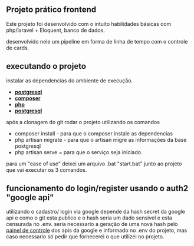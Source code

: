 
## Projeto prático frontend

Este projeto foi desenvolvido com o intuito habilidades básicas com php/laravel + Eloquent, banco de dados.

desenvolvido nele um pipeline em forma de linha de tempo com o controle de cards.

## executando o projeto

instalar as dependencias do ambiente de execução.
- **[postgresql](https://www.postgresql.org/download/)**
- **[composer](https://getcomposer.org/download/)**
- **[php](https://www.php.net/downloads.php)**
- **[postgresql](https://www.postgresql.org/download/)**


após a clonagem do git rodar o projeto utilizando os comandos 
- composer install - para que o composer instale as dependencias
- php artisan migrate - para que o artisan migre as informações da base postgresql
- php artisan serve = para que o serviço seja iniciado.

para um "ease of use" deixei um arquivo .bat "start.bat" junto ao projeto que vai executar os 3 comandos.

## funcionamento do login/register usando o auth2 "google api"

utilizando o cadastro/ login via google depende da hash secret da google api e como o git esta publico e o hash seria um dado sensivel e esta censurada no .env. seria necessario a geração de uma nova hash pelo [painel de controle](https://console.cloud.google.com) dos apis da google e informado no .env do projeto, mas caso necessario só pedir que fornecerei o que utilizei no projeto.


